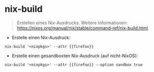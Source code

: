 # nix-build

> Erstellen eines Nix-Ausdrucks.
> Weitere Informationen: <https://nixos.org/manual/nix/stable/command-ref/nix-build.html>.

- Erstelle einen Nix-Ausdruck:

`nix-build '<nixpkgs>' --attr {{firefox}}`

- Erstelle einen gesandboxten Nix-Ausdruck (auf nicht-NixOS):

`nix-build '<nixpkgs>' --attr {{firefox}} --option sandbox true`
